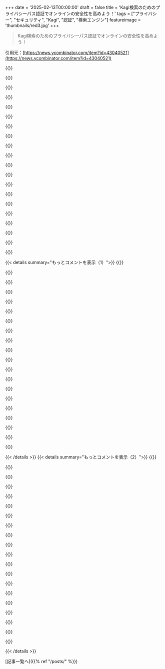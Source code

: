 +++
date = '2025-02-13T00:00:00'
draft = false
title = 'Kagi検索のためのプライバシーパス認証でオンラインの安全性を高めよう！'
tags = ["プライバシー", "セキュリティ", "Kagi", "認証", "検索エンジン"]
featureimage = 'thumbnails/red3.jpg'
+++

> Kagi検索のためのプライバシーパス認証でオンラインの安全性を高めよう！

引用元：[https://news.ycombinator.com/item?id=43040521](https://news.ycombinator.com/item?id=43040521)

{{<matomeQuote body="KagiがPrivacy Passを使ってるのがすごくいいと思う！そうは言っても、彼らは僕がずっと取り組んできたIETFのドラフトやRustの実装を使ったみたいで、薄いラッパーを作って「KagiのPrivacy Passの実装」って呼んでるんだ。少しはクレジットをもらっても良かったんじゃないかな。こういうボランティアの仕事って報われないとやる気がなくなるよ。Kagi、もっと頑張って！" userName="raphaelrobert" createdAt="2025-02-14T12:28:56" color="">}}

{{<matomeQuote body="正直に言うけど、TFAが言う「KagiのPrivacy Passの実装」って、サーバーやクライアントへの機能統合のことだと思う。" userName="alphabetter" createdAt="2025-02-14T13:21:42" color="">}}

{{<matomeQuote body="＞追記：ブログ記事に私の姓を間違えずに書いてくれるといいな、ロバートです。これ私の責任でした。修正しました！" userName="freediver" createdAt="2025-02-15T16:21:24" color="">}}

{{<matomeQuote body="じゃあ、彼らが‘raphaelrobert’へのクレジットを追加したり、どこかにライセンスをコピーしたら、Kagiはコンプライアンスになるの？オープンソースソフトウェアを使ったことがないから、他の団体がライセンスにどう対応するのか気になる。" userName="SamuelAdams" createdAt="2025-02-14T13:37:20" color="">}}

{{<matomeQuote body="彼らはMITライセンスの下で使ってるから、コンプライアンスしてるよ。" userName="literallyroy" createdAt="2025-02-14T14:14:46" color="">}}

{{<matomeQuote body="うん、FOSS好きな俺でも、MITライセンスで他の人がコードを使ったとしても、文句を言っちゃいけないと思う。あれはかなり自由なライセンスだし、もしクレジットが欲しいなら、その要件があるライセンスを使うべきだよ。" userName="moksha256" createdAt="2025-02-14T15:22:09" color="">}}

{{<matomeQuote body="法律上の義務と一般的な礼儀の間にはギャップがある。誰かがドアを開けてくれたからといって、感謝する義務はないけど、感謝しないのはちょっと失礼だよね。全体をそのまま持って行くのはいいけど、感謝の言葉は言うべきだよ。" userName="brookst" createdAt="2025-02-14T15:32:37" color="">}}

{{<matomeQuote body="確かに違うけど、ドアを開けることに対するライセンスはないから、違った例だと思う。FOSSではライセンスは確立されたものだし、開発者たちはMITを選ぶことが多いけど、その結果、全ての権利が失われるってこともある。著作権の世界では、作者が一定期間自分の作品を所有するのが長年のデフォルトだから、公共の領域へ送るのは無理がある。言いたいのは、無礼な人たちに対して文句を言うのが悪いわけではない、だけどMITライセンスを選ぶことが多すぎることへの不満がある。" userName="moksha256" createdAt="2025-02-14T15:48:18" color="">}}

{{<matomeQuote body="ドアを開けることの例はちょっと弱かったけど、原則は成り立ってると思う。MITでリリースするのは、多くの人を助けたいという期待があるし、有名な会社がそれを採用した場合には感謝の気持ちを期待するのもおかしくない。" userName="brookst" createdAt="2025-02-14T16:01:50" color="">}}

{{<matomeQuote body="ドアを開けることは社会的な契約に関わる。" userName="azinman2" createdAt="2025-02-14T16:25:27" color="">}}

{{<matomeQuote body="ありがとうって言うのも大事だよね。これが言いたかったんだ。" userName="brookst" createdAt="2025-02-14T16:51:18" color="">}}

{{<matomeQuote body="ちょっと意見が違うかな。プロジェクトによっては50〜800の依存関係があって、誰に感謝すればいいかわからないよね。Kagiの人たちが感謝してくれて、君がそのコードを公開したのはいいと思うけど、ネットで感謝を求めるのはちょっと変わったことだよ。" userName="tarboreus" createdAt="2025-02-17T19:16:50" color="">}}

{{<matomeQuote body="著作権のヘッダーがなければそれが可能だよ：”上記の著作権表示と許可通知は、全てのコピーまたは重要な部分に含まれるべき”って。彼らはそれをやってないっぽい。MITライセンスは自分たちの著作権を主張してるし、READMEにもライブラリの参照はないみたい。" userName="_Algernon_" createdAt="2025-02-14T18:04:54" color="">}}

{{<matomeQuote body="依存関係として取り込んでるから、フォークじゃないよ。cargo buildを実行すれば、元のライセンスを含むソースコードが取得される。それは設定メニューにライセンスが載っているよりもいいよ。" userName="Throwaway123129" createdAt="2025-02-15T01:38:26" color="">}}

{{<matomeQuote body="Kagiのリポジトリにはraphaelrobertのコードが直接含まれてない。ライブラリとして使われているだけなんだ。" userName="matthews2" createdAt="2025-02-14T18:06:43" color="">}}

{{<matomeQuote body="2025年2月14日12時15分にREADMEヘッダーからキャプチャした内容だね。”このリポジトリはKagiで使われるPrivacy Pass APIのコアライブラリのソースコードを含む”って。これってちょっと良くない気がする。Kagiの人たちはこれを”raphaelrobert/privacypassのCrystal Langラッパーのコアライブラリ”って表現した方がいいと思うよ。" userName="graypegg" createdAt="2025-02-14T17:16:10" color="">}}

{{<matomeQuote body="インターネットはネットワーク効果を加速させるけど、安くすることでそれをさらに強化することができるよ。有料ユーザーのネットワークを築こうとすると、無料の競合に負けちゃうよ。" userName="sxg" createdAt="2025-02-13T21:59:44" color="">}}

{{<matomeQuote body="この現象についての説明は最高だと思う。もし有料ユーザーだけのネットワークを築こうとすれば、間接的に収益化している”無料”の競合に負ける。" userName="api" createdAt="2025-02-13T22:41:16" color="">}}

{{<matomeQuote body="違うと思う。失うわけじゃなくて、もっと小さくて良くて、しかもまだ利益を上げてるんだよ。HBOも昔このモデルを使ってたけど、それが長続きするビジネスなんだ。" userName="brookst" createdAt="2025-02-14T03:23:31" color="">}}

{{<matomeQuote body="でもさ、そうするとブリッツスケールして数年後に億万長者でExitできないじゃん！" userName="freeAgent" createdAt="2025-02-14T03:36:52" color="">}}

{{< details summary="もっとコメントを表示（1）">}}
{{<matomeQuote body="もしかして’hectomillionaire’のことを言いたかったんじゃない？" userName="codingjourney" createdAt="2025-02-14T12:42:50" color="">}}

{{<matomeQuote body="この意味では両方同じだから。" userName="freeAgent" createdAt="2025-02-14T14:39:33" color="">}}

{{<matomeQuote body="どういうこと？centimillionaireは$10k持ってて、hectomillionaireは$100m持ってるよ。" userName="stavros" createdAt="2025-02-14T16:42:58" color="">}}

{{<matomeQuote body="> LMGTYF: ”https://www.merriam-webster.com/dictionary/centimillionaire”" userName="freeAgent" createdAt="2025-02-14T17:28:54" color="">}}

{{<matomeQuote body="それはSIじゃないから、受け入れられないよ。" userName="stavros" createdAt="2025-02-14T17:35:28" color="">}}

{{<matomeQuote body="ルールを作ったのは俺じゃないからさ。英語はそういうもんなんだよ。" userName="freeAgent" createdAt="2025-02-14T17:44:53" color="">}}

{{<matomeQuote body="無料の競合サービスは底辺に走っちゃって、もう役に立つサービスを提供してない。" userName="kevin_thibedeau" createdAt="2025-02-13T23:18:33" color="">}}

{{<matomeQuote body="天使の代弁者として...サブスクリプションモデルでも、支払えない人を補助することはできる理由はあるよ。ただ、企業は著しくお金を引き出す構造になっているから…広告は全体を通じて搾取を可能にするけど、適切に技術に詳しいユーザーは広告を回避できるんだ。" userName="laurex" createdAt="2025-02-13T23:37:57" color="">}}

{{<matomeQuote body="企業は、すぐにできるだけ多くを搾取しなければならないという法律には縛られてないよ。" userName="kennyloginz" createdAt="2025-02-14T03:39:18" color="">}}

{{<matomeQuote body="君の環境が羨ましいな。" userName="namtab00" createdAt="2025-02-14T10:42:11" color="">}}

{{<matomeQuote body="それはいい環境だね。基本給が倍になったし、MSの影響を気にせず働けるのは楽しい。検索エンジンに関しても、2012年から2022年の間に解決済みだった問題が、もうそうじゃなかったのが本当にストレスだった。" userName="eitland" createdAt="2025-02-14T17:45:56" color="">}}

{{<matomeQuote body="一般的に、ウォールストリートがプライベート企業に与える影響はあまり大きくないよ。" userName="growse" createdAt="2025-02-14T08:38:23" color="">}}

{{<matomeQuote body="だからGPが『彼らが公開しているなら』と言ったのはその文脈なんだよ。" userName="dreamcompiler" createdAt="2025-02-14T14:31:07" color="">}}

{{<matomeQuote body="ああ、確かに良い指摘だ！" userName="growse" createdAt="2025-02-16T20:25:44" color="">}}

{{<matomeQuote body="ごめん、”罰する”って何を意味するの？どうやって？" userName="drdaeman" createdAt="2025-02-14T07:18:11" color="">}}

{{<matomeQuote body=">構造はできるだけ多くを取り出すようにできている（公開されている場合は法律上）。これは間違いで、フィデューシャリー義務が意味することじゃない。" userName="kortilla" createdAt="2025-02-14T02:16:29" color="">}}

{{<matomeQuote body="プライベート企業が誰が補助を受けられるのかを確認する仕組みは何？学生だけを補助するつもりなの？" userName="dmoy" createdAt="2025-02-14T00:44:28" color="">}}

{{<matomeQuote body="Discordにも広告はあるけど、あんまり頻繁ではないしチャットに埋め込まれてるわけじゃないよ。設定でオフにできる”クエスト”って呼ばれるやつね。" userName="prododev" createdAt="2025-02-14T07:22:31" color="">}}

{{<matomeQuote body="できれば直接サイトにお金を払うっていうモデルもいいよね。サイト訪問ごとにお金を払って、広告費を抑えられたら、結局こっちに還元されるし、良い製品が評価される社会になる。でも人間の心も経済もそうは上手くいかないよね。" userName="jorvi" createdAt="2025-02-14T02:20:54" color="">}}

{{<matomeQuote body="まあ、広告モデルには問題があるけど、ネットが誰にでもアクセスできるようになったのはこれのおかげでもあるよね。お金持ちたちが広告でサービスをみんなに提供してる感じ。" userName="api" createdAt="2025-02-14T00:44:19" color="">}}


{{< /details >}}
{{< details summary="もっとコメントを表示（2）">}}
{{<matomeQuote body="広告テクノロジーのネガティブな影響なしに、低所得者向けのサービスも他の手段で提供できると思うんだ。図書館とかがその例だね。" userName="ulrikrasmussen" createdAt="2025-02-14T06:46:21" color="">}}

{{<matomeQuote body="現状のフリーミアムゲームはそういうモデルにまさに基づいてるよね。お金をたくさん使う“クジラ”プレイヤーがいて、他には無料で楽しむ人が多い。" userName="Twisell" createdAt="2025-02-14T06:16:20" color="">}}

{{<matomeQuote body="ビデオゲーム業界はうまく顧客を分けて成功してるよね。無料や安いゲームでプレイヤーを集めて、少数の“クジラ”が全体を支えてる。" userName="sxg" createdAt="2025-02-14T17:29:31" color="">}}

{{<matomeQuote body="もしpinboard.inが売りに出されたら、良い管理者になると思う。" userName="basch" createdAt="2025-02-14T00:15:21" color="">}}

{{<matomeQuote body="直接の収益化推進。顧客が価値のためにお金を払うようにすれば、みんなが幸せになる。" userName="brookst" createdAt="2025-02-14T03:21:48" color="">}}

{{<matomeQuote body=">（Orionは使わないけど、Linux版がないから。）" userName="freediver" createdAt="2025-02-14T01:28:44" color="">}}

{{<matomeQuote body="オープンソース化はいつ頃になるの？ :^)" userName="hurutparittya" createdAt="2025-02-14T08:23:11" color="">}}

{{<matomeQuote body="Orionの発表は覚えてるけど、あんまり詳しくは追ってないんだよね。Firefoxみたいなコンテナプロキシのサポートあるの？この機能は失いたくないなぁ。" userName="joshuaturner" createdAt="2025-02-14T02:45:27" color="">}}

{{<matomeQuote body="ArcはWebKitじゃなくてChromiumベースだよ。" userName="andelink" createdAt="2025-02-16T06:13:11" color="">}}

{{<matomeQuote body="ごめん、ArcはWebKitのフォークをベースにしてるんだ。" userName="prophesi" createdAt="2025-02-16T08:04:24" color="">}}

{{<matomeQuote body="すごい！！！" userName="WD-42" createdAt="2025-02-14T02:39:29" color="">}}

{{<matomeQuote body="これのデメリットは、大きなネットワークにいないとIPアドレスがたぶん匿名性を失うこと。Kagiがログインしてるのを知ってて、プライベートブラウジングウィンドウでスパイシーな検索をしたら検索がリンクされることもある。モードの高速切り替えは不都合だよね。" userName="Klaus23" createdAt="2025-02-13T22:26:56" color="">}}

{{<matomeQuote body="だからKagiは同時にTorでサービスの利用可能性を発表したんだよ。<br>Torには欠点や批判もあるけど、Kagiがそれを直すのは関係ないよ。でもTorとプライバシーパスの組み合わせで、Kagiは他のどのサービスよりも有料ユーザーにアクセスを許可することを進めてるんだ。注意：Kagiとは全く関係なく、ただのハッピーなユーザーだよ。" userName="aryonoco" createdAt="2025-02-13T22:35:44" color="">}}

{{<matomeQuote body="FYIだけど、2024年の終わりにポッドキャストでOrionのLinux版が計画されてるって発表されたんだ。" userName="theschmed" createdAt="2025-02-13T22:14:35" color="">}}

{{<matomeQuote body="Kagiなら、正しい選択をすることに慣れるよ。本当にミスがほとんどないのが驚き。自分のKagiのTシャツもそうだったらいいのに。裾が洗って2回目でほつれて、もう寝るときと庭仕事用のシャツになっちゃった。代わりに無料シャツのクーポンが発行されたけど、まだ発送されてない。" userName="paradox460" createdAt="2025-02-13T23:06:15" color="">}}

{{<matomeQuote body="やっとKagiの期待に乗れる気がする。真面目な悪い意見を見つけたから。" userName="cootsnuck" createdAt="2025-02-14T04:34:44" color="">}}

{{<matomeQuote body="Kagiには問題もあるよね。シャツの件は大失敗だったし、もっと商品にお金を使ってほしい。非ユーザーの批判は偽善的に感じることが多い。" userName="Sakos" createdAt="2025-02-14T08:12:33" color="">}}

{{<matomeQuote body="うん、僕も。プライバシーパスは主にイコグニート検索用に使うかな（コホン、P0RNコホン）。ぜひkagifeedback.orgにアイデアを送ってね。" userName="thibaultmol" createdAt="2025-02-13T20:46:57" color="">}}

{{<matomeQuote body="サーバーがクライアントのリクエストを認証しているのに匿名性がどう保たれるのか？プライバシーパスと単に共通の認証トークンを渡すのに何が違うの？" userName="rajnathani" createdAt="2025-02-14T10:01:31" color="">}}

{{<matomeQuote body="Kagiが提供するクライアントはサイドチャネルになっちゃうの？独立したスタンダードなクライアントを使ったほうがいいのかな？" userName="potamic" createdAt="2025-02-14T16:35:29" color="">}}


{{< /details >}}


[記事一覧へ]({{% ref "/posts/" %}})
